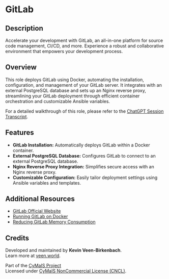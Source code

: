 # GitLab

## Description

Accelerate your development with GitLab, an all-in-one platform for source code management, CI/CD, and more. Experience a robust and collaborative environment that empowers your development process.

## Overview

This role deploys GitLab using Docker, automating the installation, configuration, and management of your GitLab server. It integrates with an external PostgreSQL database and sets up an Nginx reverse proxy, streamlining your GitLab deployment through efficient container orchestration and customizable Ansible variables.

For a detailed walkthrough of this role, please refer to the [ChatGPT Session Transcript](https://chat.openai.com/share/1b0147bf-d4de-4790-b8ed-c332aa4e3ce3).

## Features

- **GitLab Installation:** Automatically deploys GitLab within a Docker container.
- **External PostgreSQL Database:** Configures GitLab to connect to an external PostgreSQL database.
- **Nginx Reverse Proxy Integration:** Simplifies secure access with an Nginx reverse proxy.
- **Customizable Configuration:** Easily tailor deployment settings using Ansible variables and templates.

## Additional Resources

- [GitLab Official Website](https://about.gitlab.com/)
- [Running GitLab on Docker](https://ralph.blog.imixs.com/2019/06/09/running-gitlab-on-docker/)
- [Reducing GitLab Memory Consumption](https://techoverflow.net/2020/04/18/how-i-reduced-gitlab-memory-consumption-in-my-docker-based-setup/)

## Credits

Developed and maintained by **Kevin Veen-Birkenbach**.  
Learn more at [veen.world](https://www.veen.world).

Part of the [CyMaIS Project](https://github.com/kevinveenbirkenbach/cymais)  
Licensed under [CyMaIS NonCommercial License (CNCL)](https://s.veen.world/cncl).
